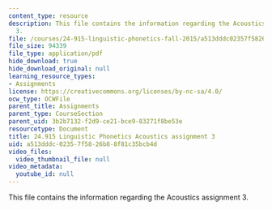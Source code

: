 ```yaml
---
content_type: resource
description: This file contains the information regarding the Acoustics assignment
  3.
file: /courses/24-915-linguistic-phonetics-fall-2015/a513dddc02357f5826b88f81c35bcb4d_MIT24_915F15_Assignment4.pdf
file_size: 94339
file_type: application/pdf
hide_download: true
hide_download_original: null
learning_resource_types:
- Assignments
license: https://creativecommons.org/licenses/by-nc-sa/4.0/
ocw_type: OCWFile
parent_title: Assignments
parent_type: CourseSection
parent_uid: 3b2b7132-f2d9-ce21-bce9-83271f8be53e
resourcetype: Document
title: 24.915 Linguistic Phonetics Acoustics assignment 3
uid: a513dddc-0235-7f58-26b8-8f81c35bcb4d
video_files:
  video_thumbnail_file: null
video_metadata:
  youtube_id: null
---
```

This file contains the information regarding the Acoustics assignment 3.